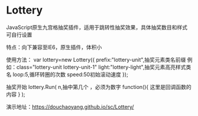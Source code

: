 # Lottery
JavaScript原生九宫格抽奖插件，适用于跳转性抽奖效果，具体抽奖数目和样式可自行设置

特点：向下兼容至IE6，原生插件，体积小

使用方法：
var lottery=new Lottery({
	prefix:"lottery-unit",抽奖元素类名前缀 例如：class="lottery-unit lottery-unit-1"
	light:"lottery-light",抽奖元素高亮样式类名
	loop:5,循环转圈的次数
	speed:50初始滚动速度
});

抽奖开始
lottery.Run(
	n,抽中第几个 ，必须为数字
	function(){
		这里是回调函数的内容
	}
);

演示地址：https://douchaoyang.github.io/sc/Lottery/
